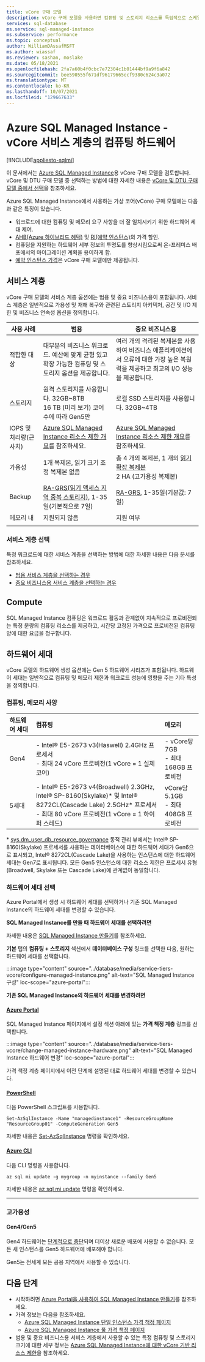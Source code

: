 ```yaml
---
title: vCore 구매 모델
description: vCore 구매 모델을 사용하면 컴퓨팅 및 스토리지 리소스를 독립적으로 스케일링하고, 온-프레미스 성능과 일치시키며, Azure SQL Managed Instance의 가격을 최적화할 수 있습니다.
services: sql-database
ms.service: sql-managed-instance
ms.subservice: performance
ms.topic: conceptual
author: WilliamDAssafMSFT
ms.author: wiassaf
ms.reviewer: sashan, moslake
ms.date: 05/18/2021
ms.openlocfilehash: 2fa7a60b4f0cbc7e72304c1b01444bf9a9f6a842
ms.sourcegitcommit: bee590555f671df96179665ecf9380c624c3a072
ms.translationtype: MT
ms.contentlocale: ko-KR
ms.lasthandoff: 10/07/2021
ms.locfileid: "129667633"
---
```

# <a name="azure-sql-managed-instance---compute-hardware-in-the-vcore-service-tier"></a>Azure SQL Managed Instance - vCore 서비스 계층의 컴퓨팅 하드웨어
[!INCLUDE[appliesto-sqlmi](../includes/appliesto-sqlmi.md)]

이 문서에서는 [Azure SQL Managed Instance](sql-managed-instance-paas-overview.md)용 vCore 구매 모델을 검토합니다. vCore 및 DTU 구매 모델 중 선택하는 방법에 대한 자세한 내용은 [vCore 및 DTU 구매 모델 중에서 선택](../database/purchasing-models.md)을 참조하세요.

Azure SQL Managed Instance에서 사용하는 가상 코어(vCore) 구매 모델에는 다음과 같은 특징이 있습니다.

- 워크로드에 대한 컴퓨팅 및 메모리 요구 사항을 더 잘 일치시키기 위한 하드웨어 세대 제어.
- [AHB(Azure 하이브리드 혜택)](../azure-hybrid-benefit.md) 및 [RI(예약 인스턴스)](../database/reserved-capacity-overview.md)의 가격 할인.
- 컴퓨팅을 지원하는 하드웨어 세부 정보의 투명도를 향상시킴으로써 온-프레미스 배포에서의 마이그레이션 계획을 용이하게 함.
- [예약 인스턴스 가격](../database/reserved-capacity-overview.md)은 vCore 구매 모델에만 제공됩니다. 

## <a name="service-tiers"></a><a id="compute-tiers"></a>서비스 계층

vCore 구매 모델의 서비스 계층 옵션에는 범용 및 중요 비즈니스용이 포함됩니다. 서비스 계층은 일반적으로 가용성 및 재해 복구와 관련된 스토리지 아키텍처, 공간 및 I/O 제한 및 비즈니스 연속성 옵션을 정의합니다.

|**사용 사례**|**범용**|**중요 비즈니스용**|
|---|---|---|
|적합한 대상|대부분의 비즈니스 워크로드. 예산에 맞게 균형 있고 확장 가능한 컴퓨팅 및 스토리지 옵션을 제공합니다. |여러 개의 격리된 복제본을 사용하여 비즈니스 애플리케이션에서 오류에 대한 가장 높은 복원력을 제공하고 최고의 I/O 성능을 제공합니다.|
|스토리지|원격 스토리지를 사용합니다. 32GB~8TB </br> 16 TB (미리 보기) 코어 수에 따라 Gen5만 |로컬 SSD 스토리지를 사용합니다. 32GB~4TB |
|IOPS 및 처리량(근사치)|[Azure SQL Managed Instance 리소스 제한 개요](../managed-instance/resource-limits.md#service-tier-characteristics)를 참조하세요.|[Azure SQL Managed Instance 리소스 제한 개요](../managed-instance/resource-limits.md#service-tier-characteristics)를 참조하세요.|
|가용성|1개 복제본, 읽기 크기 조정 복제본 없음|총 4 개의 복제본, 1 개의 [읽기 확장 복제본](../database/read-scale-out.md)<br/> 2 HA (고가용성 복제본)|
|Backup|[RA-GRS(읽기 액세스 지역 중복 스토리지)](../../storage/common/geo-redundant-design.md), 1-35일(기본적으로 7일)|[RA-GRS](../../storage/common/geo-redundant-design.md), 1-35일(기본값: 7일)|
|메모리 내|지원되지 않음|지원 여부|
||||

### <a name="choosing-a-service-tier"></a>서비스 계층 선택

특정 워크로드에 대한 서비스 계층을 선택하는 방법에 대한 자세한 내용은 다음 문서를 참조하세요.

- [범용 서비스 계층을 선택하는 경우](../database/service-tier-general-purpose.md#when-to-choose-this-service-tier)
- [중요 비즈니스용 서비스 계층을 선택하는 경우](../database/service-tier-business-critical.md#when-to-choose-this-service-tier)

## <a name="compute"></a>Compute

SQL Managed Instance 컴퓨팅은 워크로드 활동과 관계없이 지속적으로 프로비전되는 특정 분량의 컴퓨팅 리소스를 제공하고, 시간당 고정된 가격으로 프로비전된 컴퓨팅 양에 대한 요금을 청구합니다.

## <a name="hardware-generations"></a>하드웨어 세대

vCore 모델의 하드웨어 생성 옵션에는 Gen 5 하드웨어 시리즈가 포함됩니다. 하드웨어 세대는 일반적으로 컴퓨팅 및 메모리 제한과 워크로드 성능에 영향을 주는 기타 특성을 정의합니다.

### <a name="compute-and-memory-specifications"></a>컴퓨팅, 메모리 사양

|하드웨어 세대  |컴퓨팅  |메모리  |
|:---------|:---------|:---------|
|Gen4     |- Intel&reg; E5-2673 v3(Haswell) 2.4GHz 프로세서<br>- 최대 24 vCore 프로비전(1 vCore = 1 실제 코어)  |- vCore당 7GB<br>- 최대 168GB 프로비전|
|5세대     |- Intel&reg; E5-2673 v4(Broadwell) 2.3GHz, Intel&reg; SP-8160(Skylake)\* 및 Intel&reg; 8272CL(Cascade Lake) 2.5GHz\* 프로세서<br>- 최대 80 vCore 프로비전(1 vCore = 1 하이퍼 스레드)|vCore당 5.1GB<br>- 최대 408GB 프로비전|

\* [sys.dm_user_db_resource_governance](/sql/relational-databases/system-dynamic-management-views/sys-dm-user-db-resource-governor-azure-sql-database) 동적 관리 뷰에서는 Intel&reg; SP-8160(Skylake) 프로세서를 사용하는 데이터베이스에 대한 하드웨어 세대가 Gen6으로 표시되고, Intel&reg; 8272CL(Cascade Lake)을 사용하는 인스턴스에 대한 하드웨어 세대는 Gen7로 표시됩니다. 모든 Gen5 인스턴스에 대한 리소스 제한은 프로세서 유형(Broadwell, Skylake 또는 Cascade Lake)에 관계없이 동일합니다.

### <a name="selecting-a-hardware-generation"></a>하드웨어 세대 선택

Azure Portal에서 생성 시 하드웨어 세대를 선택하거나 기존 SQL Managed Instance의 하드웨어 세대를 변경할 수 있습니다.

**SQL Managed Instance를 만들 때 하드웨어 세대를 선택하려면**

자세한 내용은 [SQL Managed Instance 만들기](../managed-instance/instance-create-quickstart.md)를 참조하세요.

**기본** 탭의 **컴퓨팅 + 스토리지** 섹션에서 **데이터베이스 구성** 링크를 선택한 다음, 원하는 하드웨어 세대를 선택합니다.

:::image type="content" source="../database/media/service-tiers-vcore/configure-managed-instance.png" alt-text="SQL Managed Instance 구성"  loc-scope="azure-portal":::
  
**기존 SQL Managed Instance의 하드웨어 세대를 변경하려면**

#### <a name="the-azure-portal"></a>[Azure Portal](#tab/azure-portal)

SQL Managed Instance 페이지에서 설정 섹션 아래에 있는 **가격 책정 계층** 링크를 선택합니다.

:::image type="content" source="../database/media/service-tiers-vcore/change-managed-instance-hardware.png" alt-text="SQL Managed Instance 하드웨어 변경"  loc-scope="azure-portal":::

가격 책정 계층 페이지에서 이전 단계에 설명된 대로 하드웨어 세대를 변경할 수 있습니다.

#### <a name="powershell"></a>[PowerShell](#tab/azure-powershell)

다음 PowerShell 스크립트를 사용합니다.

```powershell-interactive
Set-AzSqlInstance -Name "managedinstance1" -ResourceGroupName "ResourceGroup01" -ComputeGeneration Gen5
```

자세한 내용은 [Set-AzSqlInstance](/powershell/module/az.sql/set-azsqlinstance) 명령을 확인하세요.

#### <a name="the-azure-cli"></a>[Azure CLI](#tab/azure-cli)

다음 CLI 명령을 사용합니다.

```azurecli-interactive
az sql mi update -g mygroup -n myinstance --family Gen5
```

자세한 내용은 [az sql mi update](/cli/azure/sql/mi#az_sql_mi_update) 명령을 확인하세요.

---

### <a name="hardware-availability"></a>고가용성

#### <a name="gen4gen5"></a><a id="gen4gen5-1"></a> Gen4/Gen5

Gen4 하드웨어는 [단계적으로 중단](https://azure.microsoft.com/updates/gen-4-hardware-on-azure-sql-database-approaching-end-of-life-in-2020/)되며 더이상 새로운 배포에 사용할 수 없습니다. 모든 새 인스턴스를 Gen5 하드웨어에 배포해야 합니다.

Gen5는 전세계 모든 공용 지역에서 사용할 수 있습니다.

## <a name="next-steps"></a>다음 단계

- 시작하려면 [Azure Portal을 사용하여 SQL Managed Instance 만들기](instance-create-quickstart.md)를 참조하세요.
- 가격 정보는 다음을 참조하세요. 
    - [Azure SQL Managed Instance 단일 인스턴스 가격 책정 페이지](https://azure.microsoft.com/pricing/details/azure-sql-managed-instance/single/)
    - [Azure SQL Managed Instance 풀 가격 책정 페이지](https://azure.microsoft.com/pricing/details/azure-sql-managed-instance/pools/)
- 범용 및 중요 비즈니스용 서비스 계층에서 사용할 수 있는 특정 컴퓨팅 및 스토리지 크기에 대한 세부 정보는 [Azure SQL Managed Instance에 대한 vCore 기반 리소스 제한](resource-limits.md)을 참조하세요.
